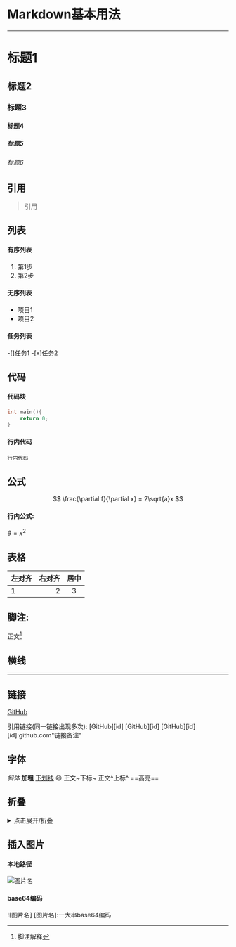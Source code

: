 # Markdown基本用法
--------------------------------------------------

# 标题1
## 标题2
### 标题3
#### 标题4
##### 标题5
###### 标题6


## 引用
>引用


## 列表
#### 有序列表
1. 第1步
2. 第2步

#### 无序列表
- 项目1
- 项目2

#### 任务列表
-[]任务1
-[x]任务2


## 代码
#### 代码块
```c
int main(){
    return 0;
}
```
#### 行内代码
`行内代码`


## 公式
$$
\frac{\partial f}{\partial x} = 2\sqrt{a}x
$$

#### 行内公式: 
$\theta=x^2$


## 表格
|左对齐|右对齐|居中|
|:---|---:|:---:|
|1|2|3|


## 脚注: 
正文[^脚注1]

[^脚注1]:脚注解释


## 横线
---


## 链接
[GitHub](github.com"链接备注")

引用链接(同一链接出现多次): 
[GitHub][id]
[GitHub][id]
[GitHub][id]
[id]:github.com"链接备注"


## 字体
*斜体*
**加粗**
<u>下划线</u>
:smile:
正文~下标~
正文^上标^
==高亮==


## 折叠
<details>
<summary>点击展开/折叠</summary>
这里是需要折叠的内容。
</details>


## 插入图片
#### 本地路径
![图片名](./xxx.png)

#### base64编码
![图片名]
[图片名]:一大串base64编码